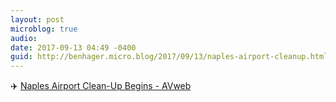 ```yaml
---
layout: post
microblog: true
audio: 
date: 2017-09-13 04:49 -0400
guid: http://benhager.micro.blog/2017/09/13/naples-airport-cleanup.html
---
```

✈️ [Naples Airport Clean-Up Begins - AVweb](https://www.avweb.com/avwebflash/news/Naples-Airport-Clean-Up-Begins-229618-1.html)

